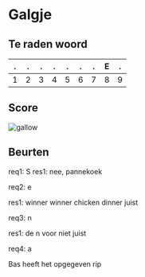 # Galgje

## Te raden woord

|.|.|.|.|.|.|.|E|.|
|-|-|-|-|-|-|-|-|-|
|1|2|3|4|5|6|7|8|9|

## Score
![gallow](./images/2.png)

## Beurten

req1: S
res1: nee, pannekoek

req2: e

res1: winner winner chicken dinner juist

req3: n

res1: de n voor niet juist

req4: a  

Bas heeft het opgegeven rip